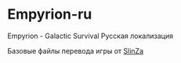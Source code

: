 # Empyrion-ru
Empyrion - Galactic Survival Русская локализация

Базовые файлы перевода игры от [SlinZa](https://steamcommunity.com/sharedfiles/filedetails/?id=3004261316)

